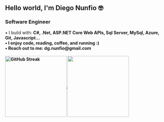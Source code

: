 <h2> Hello world, I'm Diego Nunfio 🤓 </h2>
<h3> Software Engineer  </h3>
• I build with: <b> C#, .Net, ASP.NET Core Web APIs,
      Sql Server, MySql, Azure, Git, Javascript... </br>
• I enjoy code, reading, coffee, and running :) <br>
• Reach out to me: dg.nunfio@gmail.com <br>
<br>

<a href="https://git.io/streak-stats">
  <img height=200 align="center" src="https://streak-stats.demolab.com?user=diegonunfio&theme=radical&date_format=j%20M%5B%20Y%5D&card_width=485&card_height=234" alt="GitHub Streak"/>
</a>
<a href="https://github.com/anuraghazra/convoychat">
  <img height=200 align="center" src="https://github-readme-stats.vercel.app/api/top-langs?username=diegonunfio&layout=compact&langs_count=8&card_width=320" />
</a>


